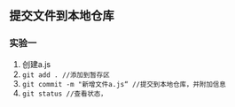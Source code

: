 ## 提交文件到本地仓库

### 实验一
1. 创建a.js
2. `git add . //添加到暂存区`
3. `git commit -m "新增文件a.js“ //提交到本地仓库，并附加信息`
4. `git status //查看状态，`